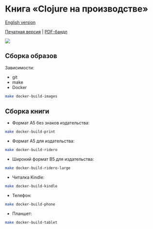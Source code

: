 # Книга «Clojure на производстве»

[English version](https://github.com/igrishaev/clj-book-en/)

[Печатная версия](https://grishaev.me/clojure-in-prod/) | [PDF-бандл](https://gumroad.com/l/ZcEET)

![](https://user-images.githubusercontent.com/1059232/85860614-be75fd80-b7c7-11ea-8553-3bde8d14b576.jpg)

## Сборка образов

Зависимости:

- git
- make
- Docker

```bash
make docker-build-images
```

## Сборка книги


- Формат А5 без знаков издательства:

```bash
make docker-build-print
```


- Формат А5 для издательства:

```bash
make docker-build-ridero
```

- Широкий формат B5 для издательства:

```bash
make docker-build-ridero-large
```


- Читалка Kindle:

```bash
make docker-build-kindle
```


- Телефон:

```bash
make docker-build-phone
```


- Планшет:

```bash
make docker-build-tablet
```
